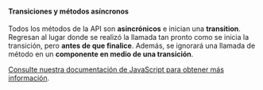 #### Transiciones y métodos asíncronos

Todos los métodos de la API son **asincrónicos** e inician una **transition**. Regresan al lugar donde se realizó la llamada tan pronto como se inicia la transición, pero **antes de que finalice**. Además, se ignorará una llamada de método en un **componente en medio de una transición**.

[Consulte nuestra documentación de JavaScript para obtener más información](/docs/5.1/getting-started/javascript/#asynchronous-functions-and-transitions).
